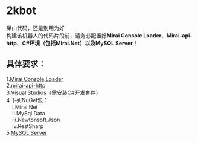 # 2kbot
屎山代码，还是别用为好\
构建该机器人的代码片段前，请务必配置好**Mirai Console Loader**、**Mirai-api-http**、**C#环境（包括Mirai.Net）**以及**MySQL Server**！
## 具体要求：
1.[Mirai Console Loader](https://github.com/iTXTech/mirai-console-loader)\
2.[mirai-api-http](https://github.com/project-mirai/mirai-api-http)\
3.[Visual Studios](https://visualstudio.microsoft.com/zh-hans/)（需安装C#开发套件）\
4.下列NuGet包：\
&nbsp;&nbsp;&nbsp;&nbsp;i.Mirai.Net\
&nbsp;&nbsp;&nbsp;&nbsp;ii.MySql.Data\
&nbsp;&nbsp;&nbsp;&nbsp;iii.Newtonsoft.Json\
&nbsp;&nbsp;&nbsp;&nbsp;iv.RestSharp\
5.[MySQL Server](https://dev.mysql.com/downloads/installer/)
